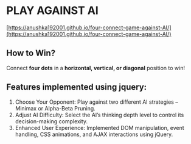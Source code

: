 # PLAY AGAINST AI  
 [https://anushka192001.github.io/four-connect-game-against-AI/](https://anushka192001.github.io/four-connect-game-against-AI/)  

## How to Win?  
Connect **four dots** in a **horizontal, vertical, or diagonal** position to win!  

## Features implemented using jquery:
1. Choose Your Opponent: Play against two different AI strategies – Minimax or Alpha-Beta Pruning.
2. Adjust AI Difficulty: Select the AI’s thinking depth level to control its decision-making complexity.
3. Enhanced User Experience: Implemented DOM manipulation, event handling, CSS animations, and AJAX interactions using jQuery.
